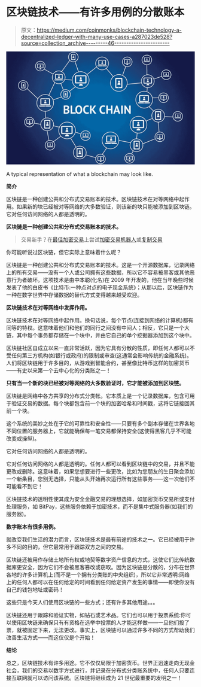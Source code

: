 # 区块链技术——有许多用例的分散账本

> 原文：<https://medium.com/coinmonks/blockchain-technology-a-decentralized-ledger-with-many-use-cases-a287023de528?source=collection_archive---------46----------------------->

![](img/c19276d974cd1448b75b319cee09fc7d.png)

A typical representation of what a blockchain may look like.

**简介**

区块链是一种创建公共和分布式交易账本的技术。区块链技术在对等网络中起作用。如果新的块已经被对等网络的大多数验证，则该新的块只能被添加到区块链。它对任何访问网络的人都是透明的。

**区块链是一种创建公共和分布式交易账本的技术。**

> 交易新手？在[最佳加密交易](/coinmonks/crypto-exchange-dd2f9d6f3769)上尝试[加密交易机器人](/coinmonks/crypto-trading-bot-c2ffce8acb2a)或[复制交易](/coinmonks/top-10-crypto-copy-trading-platforms-for-beginners-d0c37c7d698c)

你可能听说过区块链，但它实际上意味着什么呢？

区块链是一种创建公共和分布式交易账本的技术。这是一个开源数据库，记录网络上的所有交易——没有一个人或公司拥有这些数据，所以它不容易被黑客或其他恶意行为者破坏。这项技术是由中本聪(化名)在 2009 年开发的，他在当年晚些时候发表了他的白皮书《比特币:一种点对点的电子现金系统》；从那以后，区块链作为一种在数字世界中存储数据的替代方式变得越来越受欢迎。

**区块链技术在对等网络中发挥作用。**

区块链技术在对等网络中起作用。换句话说，每个节点(连接到网络的计算机)都有同等的特权。这意味着他们和他们的同行之间没有中间人；相反，它只是一个大链，其中每个事务都存储在一个块中，并由它自己的单个挖掘器添加到这个块中。

区块链社区自成立以来一直非常活跃，因为它具有分散的性质，即任何人都可以不受任何第三方机构(如银行或政府)的限制或审查(这通常会影响传统的金融系统)。人们将区块链用于许多目的，从游戏到智能合约，甚至像比特币这样的加密货币——有史以来第一个去中心化的分类账之一！

**只有当一个新的块已经被对等网络的大多数验证时，它才能被添加到区块链。**

区块链是网络中各方共享的分布式分类帐。它本质上是一个记录数据库，包含可用于验证交易的数据。每个块都包含前一个块的加密哈希和时间戳，这将它链接回其前一个块。

这个系统的美妙之处在于它的可靠性和安全性——只要有多个副本存储在世界各地不同位置的服务器上，它就能确保每一笔交易都保持安全(这使得黑客几乎不可能改变或操纵)。

它对任何访问网络的人都是透明的。

它对任何访问网络的人都是透明的。任何人都可以看到区块链中的交易，并且不能更改或删除。这意味着，如果您想要进行一些更改，比如为您朋友的生日聚会添加一个新条目，您别无选择，只能从头开始再次运行所有这些事务——这一次他们不可能看不到它！

区块链技术的透明性使其成为安全金融交易的理想选择，如加密货币交易所或支付处理服务，如 BitPay，这些服务依赖于加密技术，而不是集中式服务器(如我们的服务器)。

**数字账本有很多用例。**

就改变我们生活的潜力而言，区块链技术是最有前途的技术之一。它已经被用于许多不同的目的，但它最常用于跟踪双方之间的交易。

区块链还被用作存储土地所有权或地契等数字资产信息的方式，这使它们比传统数据库更安全，因为它们不会被黑客篡改或窃取。因为区块链是分散的，分布在世界各地的许多计算机上(而不是一个拥有分类账的中央组织)，所以它非常透明:网络上的任何人都可以在任何给定的时间看到任何给定资产发生的事情——即使你没有自己的钱包地址或密码！

这些只是今天人们使用区块链的一些方式；还有许多其他用途。。。

区块链还用于跟踪和验证实物，如钻石或艺术品。它们也可以用于投票系统:你可以使用区块链来确保只有有资格在选举中投票的人才能这样做——一旦他们投了票，就被固定下来，无法更改。事实上，区块链可以通过许多不同的方式帮助我们改善生活方式——而这仅仅是个开始！

**结论**

总之，区块链技术有许多用途。它不仅仅局限于加密货币。世界正迅速走向无现金社会，我们的交易以数字方式进行，并记录在分布式分类账系统中，任何人只要连接互联网就可以访问该系统。区块链将继续成为 21 世纪最重要的发明之一！